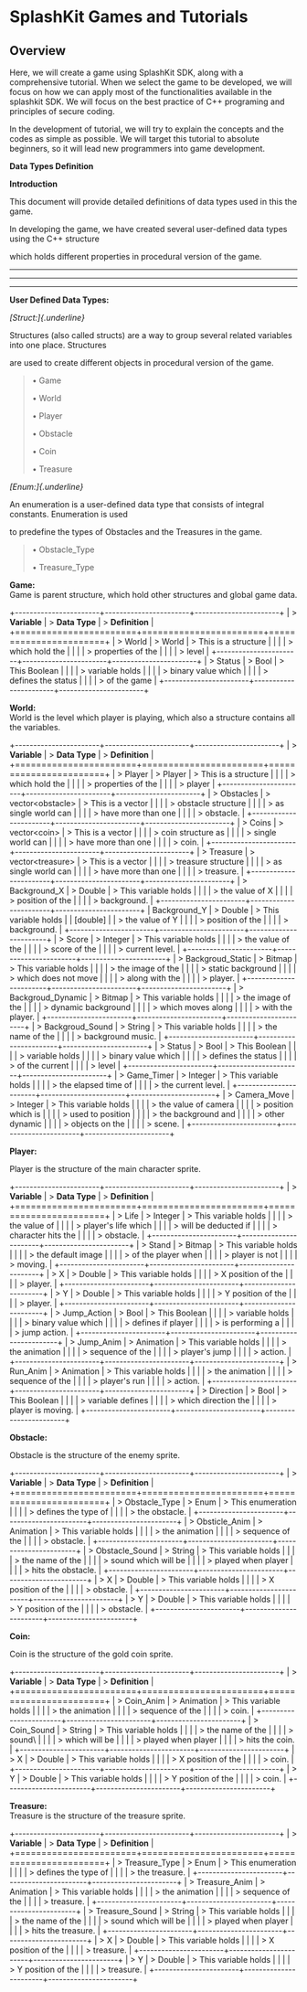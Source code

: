 # SplashKit Games and Tutorials
 
## Overview
Here, we will create a game using SplashKit SDK, along with a comprehensive tutorial. When we select the game to be developed, we will focus on how we can apply most of the functionalities available in the splashkit SDK. We will focus on the best practice of C++ programing and principles of secure coding.

In the development of tutorial, we will try to explain the concepts and the codes as simple as possible. We will target this tutorial to absolute beginners, so it will lead new programmers into game development.

**Data Types Definition**

**Introduction**

This document will provide detailed definitions of data types used in
this the game.

In developing the game, we have created several user-defined data types
using the C++ structure

which holds different properties in procedural version of the game.

  ---------------------------------------------------------------------------------------------
  ---------------------------------------------------------------------------------------------

  ---------------------------------------------------------------------------------------------

**User Defined Data Types:**

*[Struct:]{.underline}*

Structures (also called structs) are a way to group several related
variables into one place. Structures

are used to create different objects in procedural version of the game.

> • Game
>
> • World
>
> • Player
>
> • Obstacle
>
> • Coin
>
> • Treasure

*[Enum:]{.underline}*

An enumeration is a user-defined data type that consists of integral
constants. Enumeration is used

to predefine the types of Obstacles and the Treasures in the game.

> • Obstacle_Type
>
> • Treasure_Type

**Game:**\
Game is parent structure, which hold other structures and global game
data.

+-----------------------+-----------------------+-----------------------+
| > **Variable**        | > **Data Type**       | > **Definition**      |
+=======================+=======================+=======================+
| > World               | > World               | > This is a structure |
|                       |                       | > which hold the      |
|                       |                       | > properties of the   |
|                       |                       | > level               |
+-----------------------+-----------------------+-----------------------+
| > Status              | > Bool                | > This Boolean        |
|                       |                       | > variable holds      |
|                       |                       | > binary value which  |
|                       |                       | > defines the status  |
|                       |                       | > of the game         |
+-----------------------+-----------------------+-----------------------+

**World:**\
World is the level which player is playing, which also a structure
contains all the variables.

+-----------------------+-----------------------+-----------------------+
| > **Variable**        | > **Data Type**       | > **Definition**      |
+=======================+=======================+=======================+
| > Player              | > Player              | > This is a structure |
|                       |                       | > which hold the      |
|                       |                       | > properties of the   |
|                       |                       | > player              |
+-----------------------+-----------------------+-----------------------+
| > Obstacles           | > vector\<obstacle\>  | > This is a vector    |
|                       |                       | > obstacle structure  |
|                       |                       | > as single world can |
|                       |                       | > have more than one  |
|                       |                       | > obstacle.           |
+-----------------------+-----------------------+-----------------------+
| > Coins               | > vector\<coin\>      | > This is a vector    |
|                       |                       | > coin structure as   |
|                       |                       | > single world can    |
|                       |                       | > have more than one  |
|                       |                       | > coin.               |
+-----------------------+-----------------------+-----------------------+
| > Treasure            | > vector\<treasure\>  | > This is a vector    |
|                       |                       | > treasure structure  |
|                       |                       | > as single world can |
|                       |                       | > have more than one  |
|                       |                       | > treasure.           |
+-----------------------+-----------------------+-----------------------+
| > Background_X        | > Double              | > This variable holds |
|                       |                       | > the value of X      |
|                       |                       | > position of the     |
|                       |                       | > background.         |
+-----------------------+-----------------------+-----------------------+
| Background_Y          | > Double              | > This variable holds |
| \[double\]            |                       | > the value of Y      |
|                       |                       | > position of the     |
|                       |                       | > background.         |
+-----------------------+-----------------------+-----------------------+
| > Score               | > Integer             | > This variable holds |
|                       |                       | > the value of the    |
|                       |                       | > score of the        |
|                       |                       | > current level.      |
+-----------------------+-----------------------+-----------------------+
| > Backgroud_Static    | > Bitmap              | > This variable holds |
|                       |                       | > the image of the    |
|                       |                       | > static background   |
|                       |                       | > which does not move |
|                       |                       | > along with the      |
|                       |                       | > player.             |
+-----------------------+-----------------------+-----------------------+
| > Backgroud_Dynamic   | > Bitmap              | > This variable holds |
|                       |                       | > the image of the    |
|                       |                       | > dynamic background  |
|                       |                       | > which moves along   |
|                       |                       | > with the player.    |
+-----------------------+-----------------------+-----------------------+
| > Backgroud_Sound     | > String              | > This variable holds |
|                       |                       | > the name of the     |
|                       |                       | > background music.   |
+-----------------------+-----------------------+-----------------------+
| > Status              | > Bool                | > This Boolean        |
|                       |                       | > variable holds      |
|                       |                       | > binary value which  |
|                       |                       | > defines the status  |
|                       |                       | > of the current      |
|                       |                       | > level               |
+-----------------------+-----------------------+-----------------------+
| > Game_Timer          | > Integer             | > This variable holds |
|                       |                       | > the elapsed time of |
|                       |                       | > the current level.  |
+-----------------------+-----------------------+-----------------------+
| > Camera_Move         | > Integer             | > This variable holds |
|                       |                       | > the value of camera |
|                       |                       | > position which is   |
|                       |                       | > used to position    |
|                       |                       | > the background and  |
|                       |                       | > other dynamic       |
|                       |                       | > objects on the      |
|                       |                       | > scene.              |
+-----------------------+-----------------------+-----------------------+

**Player:**

Player is the structure of the main character sprite.

+-----------------------+-----------------------+-----------------------+
| > **Variable**        | > **Data Type**       | > **Definition**      |
+=======================+=======================+=======================+
| > Life                | > Integer             | > This variable holds |
|                       |                       | > the value of        |
|                       |                       | > player's life which |
|                       |                       | > will be deducted if |
|                       |                       | > character hits the  |
|                       |                       | > obstacle.           |
+-----------------------+-----------------------+-----------------------+
| > Stand               | > Bitmap              | > This variable holds |
|                       |                       | > the default image   |
|                       |                       | > of the player when  |
|                       |                       | > player is not       |
|                       |                       | > moving.             |
+-----------------------+-----------------------+-----------------------+
| > X                   | > Double              | > This variable holds |
|                       |                       | > X position of the   |
|                       |                       | > player.             |
+-----------------------+-----------------------+-----------------------+
| > Y                   | > Double              | > This variable holds |
|                       |                       | > Y position of the   |
|                       |                       | > player.             |
+-----------------------+-----------------------+-----------------------+
| > Jump_Action         | > Bool                | > This Boolean        |
|                       |                       | > variable holds      |
|                       |                       | > binary value which  |
|                       |                       | > defines if player   |
|                       |                       | > is performing a     |
|                       |                       | > jump action.        |
+-----------------------+-----------------------+-----------------------+
| > Jump_Anim           | > Animation           | > This variable holds |
|                       |                       | > the animation       |
|                       |                       | > sequence of the     |
|                       |                       | > player's jump       |
|                       |                       | > action.             |
+-----------------------+-----------------------+-----------------------+
| > Run_Anim            | > Animation           | > This variable holds |
|                       |                       | > the animation       |
|                       |                       | > sequence of the     |
|                       |                       | > player's run        |
|                       |                       | > action.             |
+-----------------------+-----------------------+-----------------------+
| > Direction           | > Bool                | > This Boolean        |
|                       |                       | > variable defines    |
|                       |                       | > which direction the |
|                       |                       | > player is moving.   |
+-----------------------+-----------------------+-----------------------+

**Obstacle:**

Obstacle is the structure of the enemy sprite.

+-----------------------+-----------------------+-----------------------+
| > **Variable**        | > **Data Type**       | > **Definition**      |
+=======================+=======================+=======================+
| > Obstacle_Type       | > Enum                | > This enumeration    |
|                       |                       | > defines the type of |
|                       |                       | > the obstacle.       |
+-----------------------+-----------------------+-----------------------+
| > Obsticle_Anim       | > Animation           | > This variable holds |
|                       |                       | > the animation       |
|                       |                       | > sequence of the     |
|                       |                       | > obstacle.           |
+-----------------------+-----------------------+-----------------------+
| > Obstacle_Sound      | > String              | > This variable holds |
|                       |                       | > the name of the     |
|                       |                       | > sound which will be |
|                       |                       | > played when player  |
|                       |                       | > hits the obstacle.  |
+-----------------------+-----------------------+-----------------------+
| > X                   | > Double              | > This variable holds |
|                       |                       | > X position of the   |
|                       |                       | > obstacle.           |
+-----------------------+-----------------------+-----------------------+
| > Y                   | > Double              | > This variable holds |
|                       |                       | > Y position of the   |
|                       |                       | > obstacle.           |
+-----------------------+-----------------------+-----------------------+

**Coin:**

Coin is the structure of the gold coin sprite.

+-----------------------+-----------------------+-----------------------+
| > **Variable**        | > **Data Type**       | > **Definition**      |
+=======================+=======================+=======================+
| > Coin_Anim           | > Animation           | > This variable holds |
|                       |                       | > the animation       |
|                       |                       | > sequence of the     |
|                       |                       | > coin.               |
+-----------------------+-----------------------+-----------------------+
| > Coin_Sound          | > String              | > This variable holds |
|                       |                       | > the name of the     |
|                       |                       | > sound\              |
|                       |                       | > which will be       |
|                       |                       | > played when player  |
|                       |                       | > hits the coin.      |
+-----------------------+-----------------------+-----------------------+
| > X                   | > Double              | > This variable holds |
|                       |                       | > X position of the   |
|                       |                       | > coin.               |
+-----------------------+-----------------------+-----------------------+
| > Y                   | > Double              | > This variable holds |
|                       |                       | > Y position of the   |
|                       |                       | > coin.               |
+-----------------------+-----------------------+-----------------------+

**Treasure:**\
Treasure is the structure of the treasure sprite.

+-----------------------+-----------------------+-----------------------+
| > **Variable**        | > **Data Type**       | > **Definition**      |
+=======================+=======================+=======================+
| > Treasure_Type       | > Enum                | > This enumeration    |
|                       |                       | > defines the type of |
|                       |                       | > the treasure.       |
+-----------------------+-----------------------+-----------------------+
| > Treasure_Anim       | > Animation           | > This variable holds |
|                       |                       | > the animation       |
|                       |                       | > sequence of the     |
|                       |                       | > treasure.           |
+-----------------------+-----------------------+-----------------------+
| > Treasure_Sound      | > String              | > This variable holds |
|                       |                       | > the name of the     |
|                       |                       | > sound which will be |
|                       |                       | > played when player  |
|                       |                       | > hits the treasure.  |
+-----------------------+-----------------------+-----------------------+
| > X                   | > Double              | > This variable holds |
|                       |                       | > X position of the   |
|                       |                       | > treasure.           |
+-----------------------+-----------------------+-----------------------+
| > Y                   | > Double              | > This variable holds |
|                       |                       | > Y position of the   |
|                       |                       | > treasure.           |
+-----------------------+-----------------------+-----------------------+
